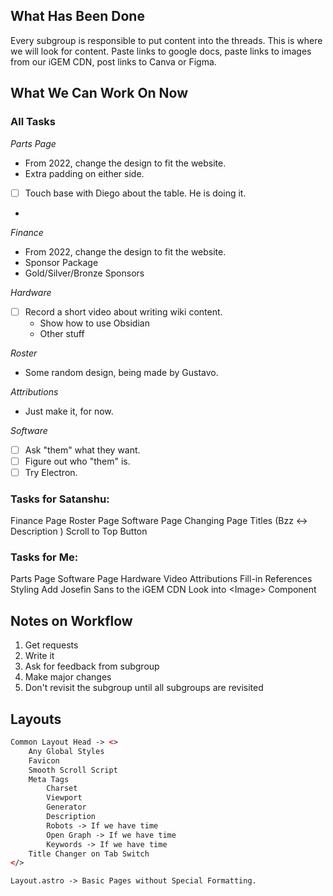 ## What Has Been Done

Every subgroup is responsible to put content into the threads. This is where we will look for content. Paste links to google docs, paste links to images from our iGEM CDN, post links to Canva or Figma.

## What We Can Work On Now

### **All Tasks**

*Parts Page*
- From 2022, change the design to fit the website.
- Extra padding on either side. 
- [ ] Touch base with Diego about the table. He is doing it.
- 

*Finance*
- From 2022, change the design to fit the website.
- Sponsor Package
- Gold/Silver/Bronze Sponsors

*Hardware*
- [ ]  Record a short video about writing wiki content. 
	- Show how to use Obsidian
	- Other stuff

*Roster*
- Some random design, being made by Gustavo.

*Attributions*
- Just make it, for now.

*Software*
- [ ] Ask "them" what they want.
- [ ] Figure out who "them" is.
- [ ] Try Electron.

### **Tasks for Satanshu**:
Finance Page
Roster Page
Software Page
Changing Page Titles (Bzz <-> Description )
Scroll to Top Button

### **Tasks for Me**:
Parts Page
Software Page
Hardware Video
Attributions Fill-in
References Styling
Add Josefin Sans to the iGEM CDN 
Look into \<Image> Component

## Notes on Workflow

1. Get requests
2. Write it
3. Ask for feedback from subgroup
4. Make major changes
5. Don't revisit the subgroup until all subgroups are revisited





## Layouts

```html
Common Layout Head -> <>
	Any Global Styles
	Favicon
	Smooth Scroll Script
	Meta Tags
		Charset
		Viewport
		Generator
		Description
		Robots -> If we have time
		Open Graph -> If we have time
		Keywords -> If we have time
	Title Changer on Tab Switch
</>

Layout.astro -> Basic Pages without Special Formatting. 



```